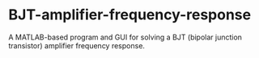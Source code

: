 # BJT-amplifier-frequency-response
A MATLAB-based program and GUI for solving a BJT (bipolar junction transistor) amplifier frequency response.

